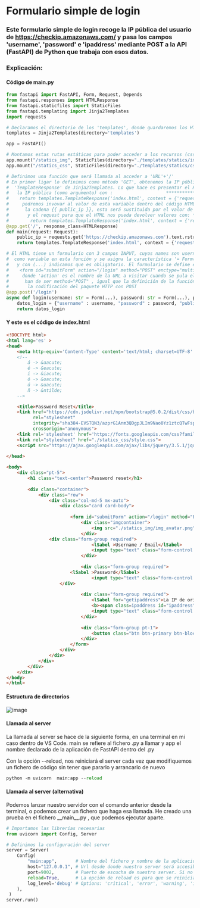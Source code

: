 # Formulario simple de login

### Este formulario simple de login recoge la IP pública del usuario de https://checkip.amazonaws.com/ y pasa los campos 'username', 'password' e 'ipaddress' mediante POST a la API (FastAPI) de Python que trabaja con esos datos.

### Explicación:

#### Código de main.py

```python
from fastapi import FastAPI, Form, Request, Depends
from fastapi.responses import HTMLResponse
from fastapi.staticfiles import StaticFiles
from fastapi.templating import Jinja2Templates
import requests

# Declaramos el directorio de los 'templates', donde guardaremos los HTML que usaremos como plantillas
templates = Jinja2Templates(directory='templates')

app = FastAPI()

# Montamos estas rutas estáticas para poder acceder a los recursos (css, imgs, ico, ...)
app.mount("/statics_img", StaticFiles(directory="./templates/statics/images"), name='images')
app.mount("/statics_css", StaticFiles(directory="./templates/statics/css"), name='css')

# Definimos una función que será llamada al acceder a 'URL'+'/'
# En primer ligar lo definimos como método 'GET', obtenemos la IP pública y 'creamos' el HTML con
#  'TemplateResponse' de Jinja2Templates. Lo que hace es presentar el HTML, al que le pasamos el valor de
#   la IP pública (como argumento) con :                    *************************\/\/\/\/\/\/\/\/\/\/\/
#    return templates.TemplateResponse('index.html', context = {'request': request, 'public_ip': public_ip})
#     podremos invovar al valor de esta variable dentro del código HTML con {{ public_ip }}. Cada vez que en el HTML aparezca
#      la cadena {{ public_ip }}, esta será sustituida por el valor de la variable
#       y el request para que el HTML nos pueda devolver valores con: ***** \/\/\/\/\/
#        return templates.TemplateResponse('index.html', context = {'request': request, 'public_ip': public_ip})
@app.get('/', response_class=HTMLResponse)
def main(request: Request):
    public_ip = requests.get('https://checkip.amazonaws.com').text.rstrip()
    return templates.TemplateResponse('index.html', context = {'request': request, 'public_ip': public_ip})

# El HTML tiene un formulario con 3 campos INPUT, cuyos names son username, password y public_ip (este está oculto), que se definen
#  como variable en esta función y se asigna la característica '= Form(...), para indicar que será 'rellenados' desde el formulario
#   y con (...) indicamos que es obligatorio. El formulario se define en el HTML como
#    <form id="submitForm" action="/login" method="POST" enctype="multipart/form-data">
#     donde 'action' es el nombre de la URL a visitar cuando se pula el botón, con lo que llamará a esta función, y las características
#      han de ser method="POST" , igual que la definición de la función y el enctype="multipart/form-data" para que entienda
#       la codificación del paquete HTTP con POST
@app.post('/login')
async def login(username: str = Form(...), password: str = Form(...), public_ip: str = Form(...)):
    datos_login = {"username" : username, "password" : password, "public_ip" : public_ip}
    return datos_login
```

#### Y este es el código de index.html

```html
<!DOCTYPE html>
<html lang='es' >
<head>
    <meta http-equiv='Content-Type' content='text/html; charset=UTF-8' />
    <!--
        á -> &aacute;
        é -> &eacute;
        í -> &iacute;
        ó -> &oacute;
        ú -> &uacute;
        ñ -> &ntilde;
    -->

    <title>Password Reset</title>
    <link href="https://cdn.jsdelivr.net/npm/bootstrap@5.0.2/dist/css/bootstrap.min.css" 
          rel="stylesheet" 
          integrity="sha384-EVSTQN3/azprG1Anm3QDgpJLIm9Nao0Yz1ztcQTwFspd3yD65VohhpuuCOmLASjC"
          crossorigin="anonymous">
    <link rel='stylesheet' href='https://fonts.googleapis.com/css?family=Muli'>
    <link rel="stylesheet" href="./statics_css/style.css">
    <script src="https://ajax.googleapis.com/ajax/libs/jquery/3.5.1/jquery.min.js"></script>
    
</head>

<body>
    <div class="pt-5">
        <h1 class="text-center">Password reset</h1>
  
        <div class="container">
            <div class="row">
                <div class="col-md-5 mx-auto">
                    <div class="card card-body">
                                                    
                        <form id="submitForm" action="/login" method="POST" enctype="multipart/form-data">
                            <div class="imgcontainer">
                                <img src="./statics_img/img_avatar.png" alt="Avatar" class="avatar">
                            </div>    
			    <div class="form-group required">
                                <lSabel >Username / Email</lSabel>
                                <input type="text" class="form-control text-lowercase" id="username" required="" name="username" value="">
                            </div>                    
                                
                            <div class="form-group required">
    			        <lSabel >Password</lSabel>
                                <input type="text" class="form-control text-lowercase" id="password" required="" name="password" value="">
		    	    </div>
				
                            <div class="form-group required">
                                <lSabel for="getipaddress">La IP de origen quedar&aacute registrada:</lSabel>
                                <b><span class=ipaddress id="ipaddress" name="public_ip" value="{{ public_ip }}">{{ public_ip }}</b>
                                <input type="text" class="form-control text-lowercase" id="public_ip" hidden name="public_ip" value="{{ public_ip }}">
                            </div>
                            
                            <div class="form-group pt-1">
                                <button class="btn btn-primary btn-block" type="submit" value="Submit">Enviar</button>
                            </div>
                        </form>
                    </div>
                </div>
            </div>
        </div>
    </div>
</body>
</html>
```

#### Estructura de directorios

![image](https://user-images.githubusercontent.com/20743678/225244172-bd8d6201-043c-44ec-9ac4-f07c28baaa4a.png)

#### Llamada al server

La llamada al server se hace de la siguiente forma, en una terminal en mi caso dentro de VS Code. main se refiere al fichero .py a llamar y app el nombre declarado de la aplicación de FastAPI dentro del .py

Con la opción --reload, nos reiniciará el server cada vez que modifiquemos un fichero de código sin tener que pararlo y arrancarlo de nuevo

```python
python -m uvicorn  main:app --reload
```

#### Llamada al server (alternativa)

Podemos lanzar nuestro servidor con el comando anterior desde la terminal, o podemos crear un fichero que haga esa llamada. He creado una prueba en el fichero \_\_main\_\_.py , que podemos ejecutar aparte.

```python
# Importamos las librerías necesarias
from uvicorn import Config, Server

# Definimos la configuración del server
server = Server(
    Config(
        "main:app",       # Nombre del fichero y nombre de la aplicación a lanzar, del tipo fichero:applicación
        host="127.0.0.1", # Url desde donde nuestro server será accesible. 127.0.0.1 sólo para nuestra máquina, 0.0.0.0 para cualquier equipo de la red
        port=9002,        # Puerto de escucha de nuestro server. Si no se especifica, por defecto es el 8000
        reload=True,      # La opción de reload es para que se reinicia cada vez que un fichero es modificado
        log_level='debug' # Options: 'critical', 'error', 'warning', 'info', 'debug', 'trace'
    ),
 )
server.run()

```
